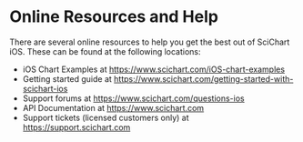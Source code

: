# Online Resources and Help

There are several online resources to help you get the best out of SciChart iOS. These can be found at the following locations:

- iOS Chart Examples at https://www.scichart.com/iOS-chart-examples
- Getting started guide at https://www.scichart.com/getting-started-with-scichart-ios
- Support forums at https://www.scichart.com/questions-ios
- API Documentation at https://www.scichart.com
- Support tickets (licensed customers only) at https://support.scichart.com